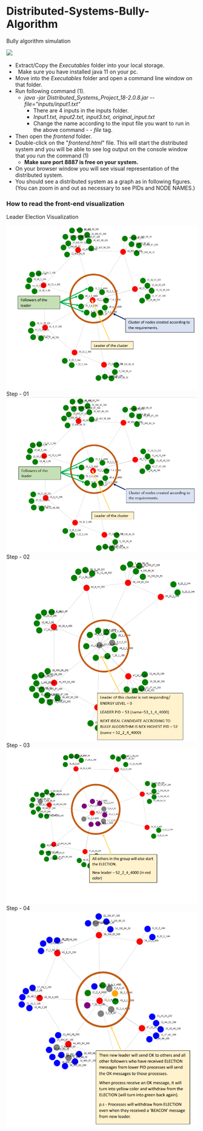 # Distributed-Systems-Bully-Algorithm
Bully algorithm simulation

[![](https://visitcount.itsvg.in/api?id=Mahesh&label=Profile%20Views&color=0&icon=0&pretty=false)](https://visitcount.itsvg.in)
- Extract/Copy the *Executables* folder into your local storage.
- ` `Make sure you have installed java 11 on your pc. 
- Move into the *Executables* folder and open a command line window on that folder.
- Run following command (1).
  - *java -jar Distributed\_Systems\_Project\_18-2.0.8.jar --file="inputs/input1.txt"* 
    - There are 4 inputs in the inputs folder.
    - *Input1.txt, input2.txt, input3.txt, original\_input.txt*
    - Change the name according to the input file you want to run in the above command *- - file* tag.
- Then open the *frontend* folder.
- Double-click on the "*frontend.html*" file. This will start the distributed system and you will be able to see log output on the console window that you run the command (1)
  - **Make sure port 8887 is free on your system.**
- On your browser window you will see visual representation of the distributed system.
- You should see a distributed system as a graph as in following figures. (You can zoom in and out as necessary to see PIDs and NODE NAMES.)

### How to read the front-end visualization

Leader Election Visualization

![plot](./Distributed_Systems_Project/src/main/resources/aa.png)
Step - 01
![plot](./Distributed_Systems_Project/src/main/resources/a.png)
Step - 02
![plot](./Distributed_Systems_Project/src/main/resources/b.png)
Step - 03
![plot](./Distributed_Systems_Project/src/main/resources/c.png)
Step - 04
![plot](./Distributed_Systems_Project/src/main/resources/d.png)












